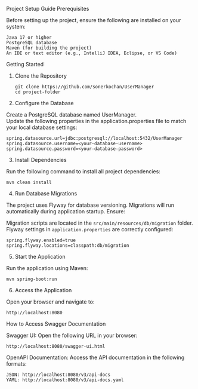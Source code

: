 Project Setup Guide
Prerequisites

Before setting up the project, ensure the following are installed on your system:

    Java 17 or higher
    PostgreSQL database
    Maven (for building the project)
    An IDE or text editor (e.g., IntelliJ IDEA, Eclipse, or VS Code)

Getting Started

1. Clone the Repository

    `git clone https://github.com/sonerkochan/UserManager`<br>
    `cd project-folder`

2. Configure the Database

Create a PostgreSQL database named UserManager.<br>
Update the following properties in the application.properties file to match your local database settings:

    spring.datasource.url=jdbc:postgresql://localhost:5432/UserManager
    spring.datasource.username=<your-database-username>
    spring.datasource.password=<your-database-password>

3. Install Dependencies

Run the following command to install all project dependencies:

    mvn clean install

4. Run Database Migrations

The project uses Flyway for database versioning. Migrations will run automatically during application startup. Ensure:

Migration scripts are located in the `src/main/resources/db/migration` folder.
Flyway settings in `application.properties` are correctly configured:

    spring.flyway.enabled=true
    spring.flyway.locations=classpath:db/migration

5. Start the Application

Run the application using Maven:

    mvn spring-boot:run

6. Access the Application

Open your browser and navigate to:

    http://localhost:8080

How to Access Swagger Documentation

Swagger UI:
Open the following URL in your browser:

    http://localhost:8080/swagger-ui.html

OpenAPI Documentation:
Access the API documentation in the following formats:

    JSON: http://localhost:8080/v3/api-docs
    YAML: http://localhost:8080/v3/api-docs.yaml